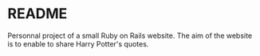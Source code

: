 # README

Personnal project of a small Ruby on Rails website. The aim of the website is to enable to share Harry Potter's quotes.
